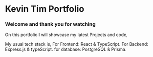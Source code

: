 # Kevin Tim Portfolio

### Welcome and thank you for watching

On this portfolio I will showcase my latest Projects and code,

My usual tech stack is,
For Frontend: React & TypeScript.
For Backend: Express.js & typeScript.
for database: PostgreSQL & Prisma.
